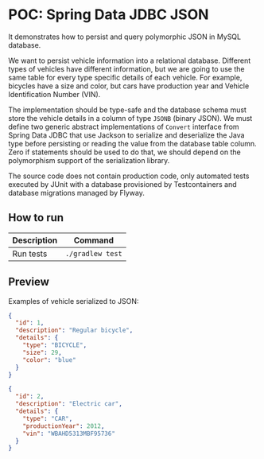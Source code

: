 # POC: Spring Data JDBC JSON

It demonstrates how to persist and query polymorphic JSON in MySQL database.

We want to persist vehicle information into a relational database. Different types of vehicles have different
information, but we are going to use the same table for every type specific details of each vehicle. For example,
bicycles have a size and color, but cars have production year and Vehicle Identification Number (VIN).

The implementation should be type-safe and the database schema must store the vehicle details in a column of
type `JSONB` (binary JSON). We must define two generic abstract implementations of `Convert` interface from Spring Data
JDBC that use Jackson to serialize and deserialize the Java type before persisting or reading the value from the
database table column. Zero if statements should be used to do that, we should depend on the polymorphism support of the
serialization library.

The source code does not contain production code, only automated tests executed by JUnit with a database provisioned by
Testcontainers and database migrations managed by Flyway.

## How to run

| Description | Command          |
|-------------|------------------|
| Run tests   | `./gradlew test` |

## Preview

Examples of vehicle serialized to JSON:

```json
{
  "id": 1,
  "description": "Regular bicycle",
  "details": {
    "type": "BICYCLE",
    "size": 29,
    "color": "blue"
  }
}
```

```json
{
  "id": 2,
  "description": "Electric car",
  "details": {
    "type": "CAR",
    "productionYear": 2012,
    "vin": "WBAHD5313MBF95736"
  }
}
```
